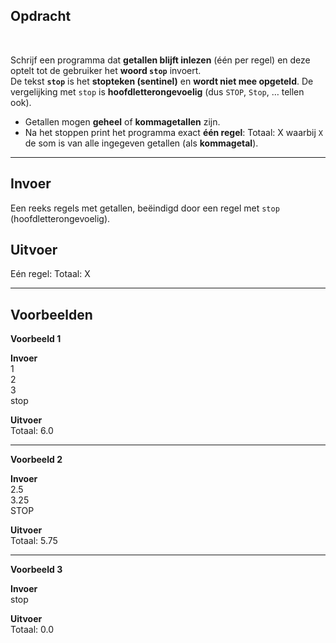 ## Opdracht
<br>

Schrijf een programma dat **getallen blijft inlezen** (één per regel) en deze optelt tot de gebruiker het **woord `stop`** invoert.  
De tekst **`stop`** is het **stopteken (sentinel)** en **wordt niet mee opgeteld**. De vergelijking met `stop` is **hoofdletterongevoelig** (dus `STOP`, `Stop`, … tellen ook).

- Getallen mogen **geheel** of **kommagetallen** zijn.
- Na het stoppen print het programma exact **één regel**:
Totaal: X
waarbij `X` de som is van alle ingegeven getallen (als **kommagetal**).

---

## Invoer
Een reeks regels met getallen, beëindigd door een regel met `stop` (hoofdletterongevoelig).

## Uitvoer
Eén regel:
Totaal: X

---

## Voorbeelden

**Voorbeeld 1**

**Invoer**  
1  
2  
3  
stop

**Uitvoer**  
Totaal: 6.0

---

**Voorbeeld 2**

**Invoer**  
2.5  
3.25  
STOP

**Uitvoer**  
Totaal: 5.75

---

**Voorbeeld 3**

**Invoer**  
stop

**Uitvoer**  
Totaal: 0.0

